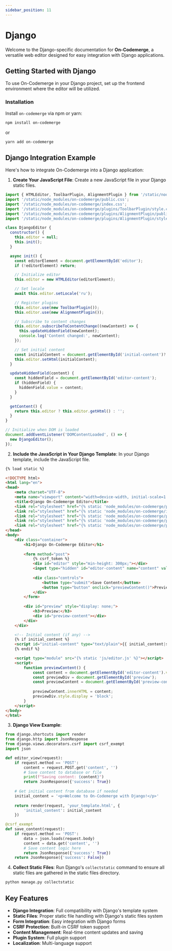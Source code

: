 ```yaml
---
sidebar_position: 11
---
```


# Django

Welcome to the Django-specific documentation for **On-Codemerge**, a versatile web editor designed for easy integration with Django applications.

## Getting Started with Django

To use On-Codemerge in your Django project, set up the frontend environment where the editor will be utilized.

### Installation

Install `on-codemerge` via npm or yarn:

```bash
npm install on-codemerge
```

or

```bash
yarn add on-codemerge
```

## Django Integration Example

Here's how to integrate On-Codemerge into a Django application:

1. **Create Your JavaScript File**: Create a new JavaScript file in your Django static files.

```javascript title="static/js/editor.js"
import { HTMLEditor, ToolbarPlugin, AlignmentPlugin } from '/static/node_modules/on-codemerge/index.js';
import '/static/node_modules/on-codemerge/public.css';
import '/static/node_modules/on-codemerge/index.css';
import '/static/node_modules/on-codemerge/plugins/ToolbarPlugin/style.css';
import '/static/node_modules/on-codemerge/plugins/AlignmentPlugin/public.css';
import '/static/node_modules/on-codemerge/plugins/AlignmentPlugin/style.css';

class DjangoEditor {
  constructor() {
    this.editor = null;
    this.init();
  }

  async init() {
    const editorElement = document.getElementById('editor');
    if (!editorElement) return;

    // Initialize editor
    this.editor = new HTMLEditor(editorElement);

    // Set locale
    await this.editor.setLocale('ru');

    // Register plugins
    this.editor.use(new ToolbarPlugin());
    this.editor.use(new AlignmentPlugin());

    // Subscribe to content changes
    this.editor.subscribeToContentChange((newContent) => {
      this.updateHiddenField(newContent);
      console.log('Content changed:', newContent);
    });

    // Set initial content
    const initialContent = document.getElementById('initial-content')?.textContent || 'Welcome to On-Codemerge with Django!';
    this.editor.setHtml(initialContent);
  }

  updateHiddenField(content) {
    const hiddenField = document.getElementById('editor-content');
    if (hiddenField) {
      hiddenField.value = content;
    }
  }

  getContent() {
    return this.editor ? this.editor.getHtml() : '';
  }
}

// Initialize when DOM is loaded
document.addEventListener('DOMContentLoaded', () => {
  new DjangoEditor();
});
```

2. **Include the JavaScript in Your Django Template**: In your Django template, include the JavaScript file.

```html title="templates/your_template.html"
{% load static %}

<!DOCTYPE html>
<html lang="en">
<head>
    <meta charset="UTF-8">
    <meta name="viewport" content="width=device-width, initial-scale=1.0">
    <title>Django On-Codemerge Editor</title>
    <link rel="stylesheet" href="{% static 'node_modules/on-codemerge/public.css' %}">
    <link rel="stylesheet" href="{% static 'node_modules/on-codemerge/index.css' %}">
    <link rel="stylesheet" href="{% static 'node_modules/on-codemerge/plugins/ToolbarPlugin/style.css' %}">
    <link rel="stylesheet" href="{% static 'node_modules/on-codemerge/plugins/AlignmentPlugin/public.css' %}">
    <link rel="stylesheet" href="{% static 'node_modules/on-codemerge/plugins/AlignmentPlugin/style.css' %}">
</head>
<body>
    <div class="container">
        <h1>Django On-Codemerge Editor</h1>
        
        <form method="post">
            {% csrf_token %}
            <div id="editor" style="min-height: 300px;"></div>
            <input type="hidden" id="editor-content" name="content" value="">
            
            <div class="controls">
                <button type="submit">Save Content</button>
                <button type="button" onclick="previewContent()">Preview</button>
            </div>
        </form>
        
        <div id="preview" style="display: none;">
            <h3>Preview:</h3>
            <div id="preview-content"></div>
        </div>
    </div>

    <!-- Initial content (if any) -->
    {% if initial_content %}
    <script id="initial-content" type="text/plain">{{ initial_content|safe }}</script>
    {% endif %}

    <script type="module" src="{% static 'js/editor.js' %}"></script>
    <script>
        function previewContent() {
            const content = document.getElementById('editor-content').value;
            const previewDiv = document.getElementById('preview');
            const previewContent = document.getElementById('preview-content');
            
            previewContent.innerHTML = content;
            previewDiv.style.display = 'block';
        }
    </script>
</body>
</html>
```

3. **Django View Example**:

```python title="views.py"
from django.shortcuts import render
from django.http import JsonResponse
from django.views.decorators.csrf import csrf_exempt
import json

def editor_view(request):
    if request.method == 'POST':
        content = request.POST.get('content', '')
        # Save content to database or file
        print(f"Saving content: {content}")
        return JsonResponse({'success': True})
    
    # Get initial content from database if needed
    initial_content = '<p>Welcome to On-Codemerge with Django!</p>'
    
    return render(request, 'your_template.html', {
        'initial_content': initial_content
    })

@csrf_exempt
def save_content(request):
    if request.method == 'POST':
        data = json.loads(request.body)
        content = data.get('content', '')
        # Save content logic here
        return JsonResponse({'success': True})
    return JsonResponse({'success': False})
```

4. **Collect Static Files**: Run Django's `collectstatic` command to ensure all static files are gathered in the static files directory.

```bash
python manage.py collectstatic
```

## Key Features

- **Django Integration**: Full compatibility with Django's template system
- **Static Files**: Proper static file handling with Django's static files system
- **Form Integration**: Easy integration with Django forms
- **CSRF Protection**: Built-in CSRF token support
- **Content Management**: Real-time content updates and saving
- **Plugin System**: Full plugin support
- **Localization**: Multi-language support
